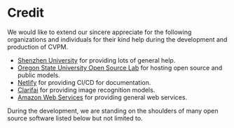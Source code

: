 # Credit

We would like to extend our sincere appreciate for the following organizations and individuals for their kind help during the development and production of CVPM.

* [Shenzhen University](https://www.szu.edu.cn) for providing lots of general help.
* [Oregon State University Open Source Lab](https://www.google.com.hk/search?q=osuosl&oq=osusl&aqs=chrome.1.69i57j0l5.2563j1j4&sourceid=chrome&ie=UTF-8) for hosting open source and public models.
* [Netlify](https://www.netlify.com/) for providing CI/CD for documentation.
* [Clarifai](https://clarifai.com/) for providing image recognition models.
* [Amazon Web Services](https://aws.amazon.com) for providing general web services.

During the development, we are standing on the shoulders of many open source software listed below but not limited to.